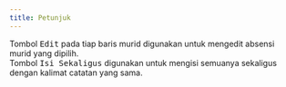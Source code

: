 ```yaml
---
title: Petunjuk
---
```


Tombol <kbd class="kbd">Edit</kbd> pada tiap baris murid digunakan untuk mengedit absensi murid yang dipilih.<br>
Tombol <kbd class="kbd">Isi Sekaligus</kbd> digunakan untuk mengisi semuanya sekaligus dengan kalimat catatan yang sama.